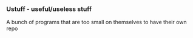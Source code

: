 ### Ustuff - useful/useless stuff

A bunch of programs that are too small on themselves to have their own repo
